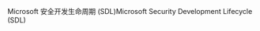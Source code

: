 <span data-ttu-id="a9184-101">Microsoft 安全开发生命周期 (SDL)</span><span class="sxs-lookup"><span data-stu-id="a9184-101">Microsoft Security Development Lifecycle (SDL)</span></span>